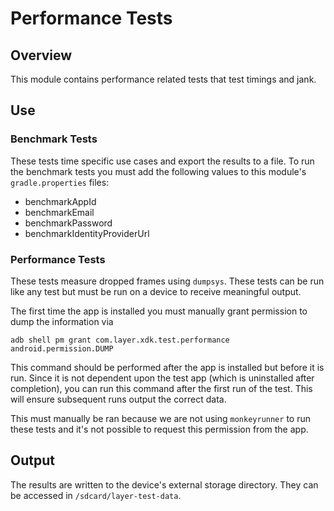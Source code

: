 # Performance Tests

## Overview

This module contains performance related tests that test timings and jank.

## Use

### Benchmark Tests

These tests time specific use cases and export the results to a file. To run the benchmark tests 
you must add the following values to this module's `gradle.properties` files:
* benchmarkAppId
* benchmarkEmail
* benchmarkPassword
* benchmarkIdentityProviderUrl

### Performance Tests

These tests measure dropped frames using `dumpsys`. These tests can be run like any test but must 
be run on a device to receive meaningful output.

The first time the app is installed you must manually grant permission to dump the information via
```commandline
adb shell pm grant com.layer.xdk.test.performance android.permission.DUMP
```

This command should be performed after the app is installed but before it is run. 
Since it is not dependent upon the test app (which is uninstalled after completion), you 
can run this command after the first run of the test. This will ensure subsequent runs output the 
correct data.

This must manually be ran because we are not using `monkeyrunner` to run these tests and it's not 
possible to request this permission from the app.

## Output

The results are written to the device's external storage directory. They can be 
accessed in `/sdcard/layer-test-data`.